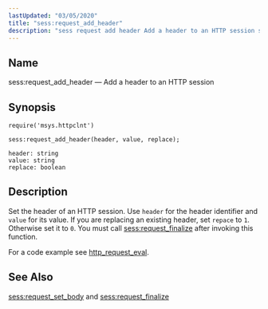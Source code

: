 ```yaml
---
lastUpdated: "03/05/2020"
title: "sess:request_add_header"
description: "sess request add header Add a header to an HTTP session sess request add header header value replace Set the header of an HTTP session Use header for the header identifier and value for its value If you are replacing an existing header set repace to 1 Otherwise set it..."
---
```


<a name="lua.ref.sess_request_add_header"></a> 
## Name

sess:request_add_header — Add a header to an HTTP session

<a name="idp15229280"></a> 
## Synopsis

`require('msys.httpclnt')`

`sess:request_add_header(header, value, replace);`

```
header: string
value: string
replace: boolean
```
<a name="idp15233040"></a> 
## Description

Set the header of an HTTP session. Use `header` for the header identifier and `value` for its value. If you are replacing an existing header, set `repace` to `1`. Otherwise set it to `0`. You must call [sess:request_finalize](/momentum/4/lua/ref-sess-request-finalize) after invoking this function.

For a code example see [http_request_eval](/momentum/3/3-push/push-http-request-eval).

<a name="idp15239056"></a> 
## See Also

[sess:request_set_body](/momentum/4/lua/ref-sess-request-set-body) and [sess:request_finalize](/momentum/4/lua/ref-sess-request-finalize)